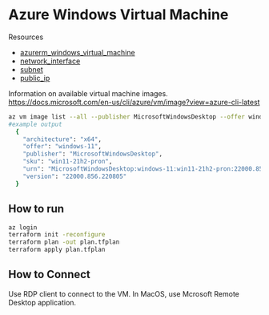 # Azure Windows Virtual Machine
Resources
* [azurerm_windows_virtual_machine](https://registry.terraform.io/providers/hashicorp/azurerm/latest/docs/resources/windows_virtual_machine)
* [network_interface](https://registry.terraform.io/providers/hashicorp/azurerm/latest/docs/resources/network_interface)
* [subnet](https://registry.terraform.io/providers/hashicorp/azurerm/latest/docs/resources/subnet)
* [public_ip](https://registry.terraform.io/providers/hashicorp/azurerm/latest/docs/resources/public_ip)

Information on available virtual machine images.
https://docs.microsoft.com/en-us/cli/azure/vm/image?view=azure-cli-latest

```bash
az vm image list --all --publisher MicrosoftWindowsDesktop --offer windows-11 --architecture x64
#example output
  {
    "architecture": "x64",
    "offer": "windows-11",
    "publisher": "MicrosoftWindowsDesktop",
    "sku": "win11-21h2-pron",
    "urn": "MicrosoftWindowsDesktop:windows-11:win11-21h2-pron:22000.856.220805",
    "version": "22000.856.220805"
  }
```

## How to run
```bash
az login
terraform init -reconfigure
terraform plan -out plan.tfplan
terraform apply plan.tfplan
```

## How to Connect
Use RDP client to connect to the VM.
In MacOS, use Mcrosoft Remote Desktop application.
